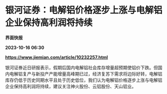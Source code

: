 # 银河证券：电解铝价格逐步上涨与电解铝企业保持高利润将持续
**界面快报**

**2023-10-16 06:30**

**https://www.jiemian.com/article/10232257.html**

银河证券近日研报表示，假期后国内电解铝社会库存增量超预期使铝价下跌。但国内电解铝复产与新投产产能增量高峰期已过，经济复苏下需求将边际好转，电解铝库存仍低于历史同期水平且处于历史低位，我们认为电解铝价格逐步上涨与电解铝企业保持高利润将持续，建议关注神火股份、云铝股份、天山铝业。